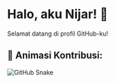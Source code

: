 # Halo, aku Nijar! 👋

Selamat datang di profil GitHub-ku!

## 🐍 Animasi Kontribusi:
![GitHub Snake](https://github.com/nijar/nijar/blob/manual-run-output/github-contribution-grid-snake.svg)
